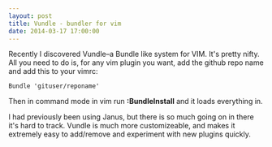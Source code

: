 ```yaml
---
layout: post
title: Vundle - bundler for vim
date: 2014-03-17 17:00:00
---
```


<p>
Recently I discovered Vundle–a Bundle like system for VIM. It's pretty nifty. All you need to do is, for any vim plugin you want, add the github repo name and add this to your vimrc:

```
Bundle 'gituser/reponame'
```

Then in command mode in vim run **:BundleInstall** and it loads everything in.

I had previously been using Janus, but there is so much going on in there it's hard to track. Vundle is much more customizeable, and makes it extremely easy to add/remove and experiment with new plugins quickly.
<p>
